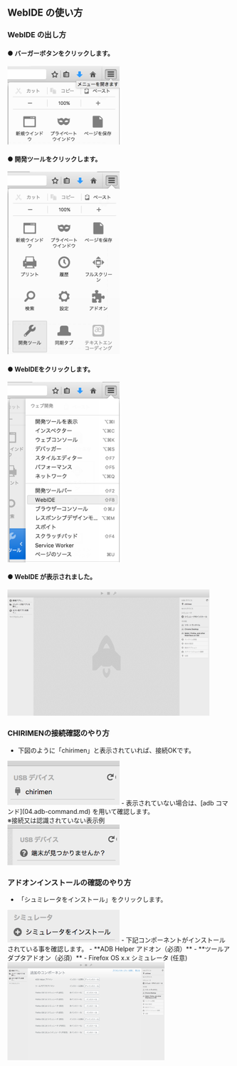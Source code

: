## WebIDE の使い方
### WebIDE の出し方
#### ● バーガーボタンをクリックします。
<img src="img/Buger-menu.png" width="50%">

#### ● 開発ツールをクリックします。
<img src="img/devtools.png" width="50%">

#### ● WebIDEをクリックします。
<img src="img/WebIDE-Open.png" width="50%">

#### ● WebIDE が表示されました。
<img src="img/02.WebIDE.png" width="90%">

### CHIRIMENの接続確認のやり方
- 下図のように「chirimen」と表示されていれば、接続OKです。<br>
<img src="img/03.device.png" width="50%">
- 表示されていない場合は、[adb コマンド](04.adb-command.md) を用いて確認します。<br>
  ※接続又は認識されていない表示例<br>
<img src="img/No-Device.png" width="50%">

### アドオンインストールの確認のやり方
- 「シュミレータをインストール」をクリックします。<br>
<img src="img/04.add-on.png" width="50%">
- 下記コンポーネントがインストールされている事を確認します。
  - **ADB Helper アドオン（必須）**
  - **ツールアダプタアドオン（必須）**
  - Firefox OS x.x シミュレータ (任意)
  <img src="img/05.add-on.png" width="70%">
